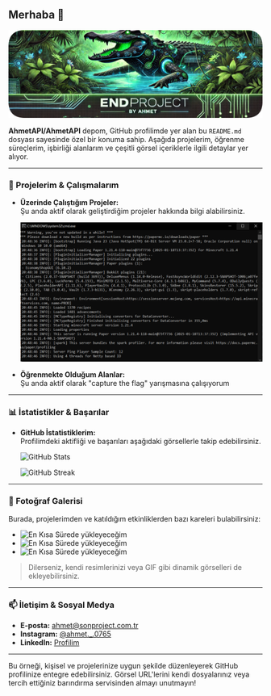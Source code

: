 ## Merhaba 👋

![Banner Görseli](banner.png)

**AhmetAPI/AhmetAPI** depom, GitHub profilimde yer alan bu `README.md` dosyası sayesinde özel bir konuma sahip. Aşağıda projelerim, öğrenme süreçlerim, işbirliği alanlarım ve çeşitli görsel içeriklerle ilgili detaylar yer alıyor.

---

### 🚀 Projelerim & Çalışmalarım

- **Üzerinde Çalıştığım Projeler:**  
  Şu anda aktif olarak geliştirdiğim projeler hakkında bilgi alabilirsiniz.
  
  ![Proje Örneği](Server.png)

- **Öğrenmekte Olduğum Alanlar:**  
  Şu anda aktif olarak "capture the flag"
  yarışmasına çalışıyorum  
  
---

### 📊 İstatistikler & Başarılar

- **GitHub İstatistiklerim:**  
  Profilimdeki aktifliği ve başarıları aşağıdaki görsellerle takip edebilirsiniz.
  
  ![GitHub Stats](https://github-readme-stats.vercel.app/api?username=AhmetAPI&show_icons=true&theme=radical)
  
  ![GitHub Streak](https://github-readme-streak-stats.herokuapp.com/?user=AhmetAPI&theme=radical)

---

### 📸 Fotoğraf Galerisi

Burada, projelerimden ve katıldığım etkinliklerden bazı kareleri bulabilirsiniz:

- ![En Kısa Sürede yükleyeceğim](https://linkiniz.com/galeri1.png)
- ![En Kısa Sürede yükleyeceğim](https://linkiniz.com/galeri2.png)
- ![En Kısa Sürede yükleyeceğim](https://linkiniz.com/galeri3.png)

> Dilerseniz, kendi resimlerinizi veya GIF gibi dinamik görselleri de ekleyebilirsiniz.

---

### 📫 İletişim & Sosyal Medya

- **E-posta:** [ahmet@sonproject.com.tr](mailto:[ahmet@sonproject.com.tr)
- **Instagram:** [@ahmet._.0765](https://www.instagram.com/ahmet._.0765/)
- **LinkedIn:** [Profilim](https://linkedin.com/in/ahmetapi)

---

Bu örneği, kişisel ve projelerinize uygun şekilde düzenleyerek GitHub profilinize entegre edebilirsiniz. Görsel URL'lerini kendi dosyalarınız veya tercih ettiğiniz barındırma servisinden almayı unutmayın!

